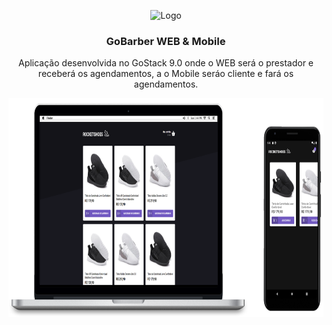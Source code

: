 <p align="center">
  <img src="./.github/download.svg" alt="Logo" height="60">
  <h3 align="center">GoBarber WEB & Mobile</h3>
  <p align="center">
  Aplicação desenvolvida no GoStack 9.0 onde o WEB será o prestador e receberá os agendamentos, a o Mobile seráo cliente e fará os agendamentos.
  </p>
  <a href="https://github.com/gmass0n/gobarber">
    <img align="center" src="./.github/web-mobile.png" alt="Main" height="350">
  </a>
</p>
